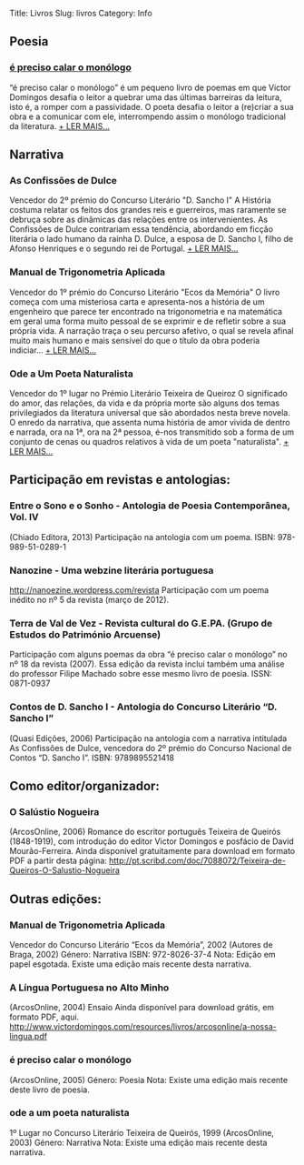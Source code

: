Title: Livros
Slug: livros
Category: Info

## Poesia

### [é preciso calar o monólogo]()
“é preciso calar o monólogo” é um pequeno livro de poemas em que Victor Domingos desafia o leitor a quebrar uma das últimas barreiras da leitura, isto é, a romper com a passividade. O poeta desafia o leitor a (re)criar a sua obra e a comunicar com ele, interrompendo assim o monólogo tradicional da literatura.
[+ LER MAIS…]() 



## Narrativa

### As Confissões de Dulce
Vencedor do 2º prémio do Concurso Literário "D. Sancho I"
A História costuma relatar os feitos dos grandes reis e guerreiros, mas raramente se debruça sobre as dinâmicas das relações entre os intervenientes. As Confissões de Dulce contrariam essa tendência, abordando em ficção literária o lado humano da rainha D. Dulce, a esposa de D. Sancho I, filho de Afonso Henriques e o segundo rei de Portugal.
[+ LER MAIS…]() 


### Manual de Trigonometria Aplicada
Vencedor do 1º prémio do Concurso Literário "Ecos da Memória"
O livro começa com uma misteriosa carta e apresenta-nos a história de um engenheiro que parece ter encontrado na trigonometria e na matemática em geral uma forma muito pessoal de se exprimir e de refletir sobre a sua própria vida. A narração traça o seu percurso afetivo, o qual se revela afinal muito mais humano e mais sensível do que o título da obra poderia indiciar... 
[+ LER MAIS…]() 


### Ode a Um Poeta Naturalista
Vencedor do 1º lugar no Prémio Literário Teixeira de Queiroz
O significado do amor, das relações, da vida e da própria morte são alguns dos temas privilegiados da literatura universal que são abordados nesta breve novela. O enredo da narrativa, que assenta numa história de amor vivida de dentro e narrada, ora na 1ª, ora na 2ª pessoa, é-nos transmitido sob a forma de um conjunto de cenas ou quadros relativos à vida de um poeta "naturalista".
[+ LER MAIS…]() 



## Participação em revistas e antologias:

### Entre o Sono e o Sonho - Antologia de Poesia Contemporânea, Vol. IV
(Chiado Editora, 2013)
Participação na antologia com um poema.
ISBN: 978-989-51-0289-1

### Nanozine - Uma webzine literária portuguesa
http://nanoezine.wordpress.com/revista
Participação com um poema inédito no nº 5 da revista (março de 2012).

### Terra de Val de Vez - Revista cultural do G.E.PA. (Grupo de Estudos do Património Arcuense)
Participação com alguns poemas da obra “é preciso calar o monólogo” no nº 18 da revista (2007). Essa edição da revista inclui também uma análise do professor Filipe Machado sobre esse mesmo livro de poesia.
ISSN: 0871-0937

### Contos de D. Sancho I - Antologia do Concurso Literário “D. Sancho I” 
(Quasi Edições, 2006)
Participação na antologia com a narrativa intitulada As Confissões de Dulce, vencedora do 2º prémio do Concurso Nacional de Contos “D. Sancho I”.
ISBN: 9789895521418



## Como editor/organizador:

### O Salústio Nogueira
(ArcosOnline, 2006)
Romance do escritor português Teixeira de Queirós (1848-1919), com introdução do editor Victor Domingos e posfácio de David Mourão-Ferreira.
Ainda disponível gratuitamente para download em formato PDF a partir desta página:
http://pt.scribd.com/doc/7088072/Teixeira-de-Queiros-O-Salustio-Nogueira



## Outras edições:

### Manual de Trigonometria Aplicada
Vencedor do Concurso Literário “Ecos da Memória”, 2002
(Autores de Braga, 2002)
Género: Narrativa
ISBN: 972-8026-37-4
Nota: Edição em papel esgotada. Existe uma edição mais recente desta narrativa.

### A Língua Portuguesa no Alto Minho
(ArcosOnline, 2004)
Ensaio
Ainda disponível para download grátis, em formato PDF, aqui. 
http://www.victordomingos.com/resources/livros/arcosonline/a-nossa-lingua.pdf

### é preciso calar o monólogo
(ArcosOnline, 2005)
Género: Poesia
Nota: Existe uma edição mais recente deste livro de poesia.

### ode a um poeta naturalista
1º Lugar no Concurso Literário Teixeira de Queirós, 1999
(ArcosOnline, 2003)
Género: Narrativa
Nota: Existe uma edição mais recente desta narrativa.
